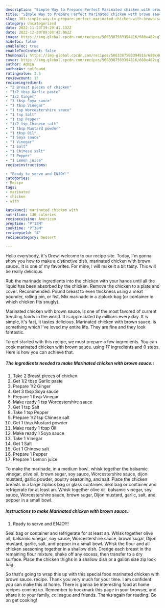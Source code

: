```yaml
---
description: "Simple Way to Prepare Perfect Marinated chicken with brown sauce."
title: "Simple Way to Prepare Perfect Marinated chicken with brown sauce."
slug: 303-simple-way-to-prepare-perfect-marinated-chicken-with-brown-sauce
category: Uncategorized
date: 2022-11-23T19:29:41.132Z
date: 2022-12-30T09:08:42.062Z
image: https://img-global.cpcdn.com/recipes/5063387503394816/680x482cq70/marinated-chicken-with-brown-sauce-recipe-main-photo.jpg
hideToc: false
enableToc: true
enableTocContent: false
thumbnail: https://img-global.cpcdn.com/recipes/5063387503394816/680x482cq70/marinated-chicken-with-brown-sauce-recipe-main-photo.jpg
cover: https://img-global.cpcdn.com/recipes/5063387503394816/680x482cq70/marinated-chicken-with-brown-sauce-recipe-main-photo.jpg
author: Admin
authorAv: notfound
ratingvalue: 3.5
reviewcount: 13
recipeingredient:
- "2 Breast pieces of chicken"
- "1/2 tbsp Garlic paste"
- "1/2 Ginger"
- "3 tbsp Soya sauce"
- "1 tbsp Vinegar"
- "1 tsp Worcestershire sauce"
- "1 tsp Salt"
- "1 tsp Pepper"
- "1/2 tsp Chinese salt"
- "1 tbsp Mustard powder"
- "1 tbsp Oil"
- "1 Soya sauce"
- "1 Vinegar"
- "1 Salt"
- "1 Chinese salt"
- "1 Pepper"
- "1 Lemon juice"
recipeinstructions:

- "Ready to serve and ENJOY!"
categories:
- Recipe
tags:
- marinated
- chicken
- with

katakunci: marinated chicken with 
nutrition: 130 calories
recipecuisine: American
preptime: "PT13M"
cooktime: "PT38M"
recipeyield: "4"
recipecategory: Dessert

---
```



Hello everybody, it's Drew, welcome to our recipe site. Today, I'm gonna show you how to make a distinctive dish, marinated chicken with brown sauce.. It is one of my favorites. For mine, I will make it a bit tasty. This will be really delicious.

Rub the marinade ingredients into the chicken with your hands until all the liquid has been absorbed by the chicken. Remove the chicken to a plate and cover. Recommended: Pound breast to even thickness using a meat pounder, rolling pin, or fist. Mix marinade in a ziplock bag (or container in which chicken fits snugly).

Marinated chicken with brown sauce. is one of the most favored of current trending foods in the world. It is appreciated by millions every day. It is simple, it's fast, it tastes delicious. Marinated chicken with brown sauce. is something which I've loved my entire life. They are fine and they look fantastic.


To get started with this recipe, we must prepare a few ingredients. You can cook marinated chicken with brown sauce. using 17 ingredients and 0 steps. Here is how you can achieve that.

<!--inarticleads1-->

##### The ingredients needed to make Marinated chicken with brown sauce.:

1. Take 2 Breast pieces of chicken
1. Get 1/2 tbsp Garlic paste
1. Prepare 1/2 Ginger
1. Get 3 tbsp Soya sauce
1. Prepare 1 tbsp Vinegar
1. Make ready 1 tsp Worcestershire sauce
1. Get 1 tsp Salt
1. Take 1 tsp Pepper
1. Prepare 1/2 tsp Chinese salt
1. Get 1 tbsp Mustard powder
1. Make ready 1 tbsp Oil
1. Make ready 1 Soya sauce
1. Take 1 Vinegar
1. Get 1 Salt
1. Get 1 Chinese salt
1. Prepare 1 Pepper
1. Prepare 1 Lemon juice


To make the marinade, in a medium bowl, whisk together the balsamic vinegar, olive oil, brown sugar, soy sauce, Worcestershire sauce, dijon mustard, garlic powder, poultry seasoning, and salt. Place the chicken breasts in a large ziplock bag or glass container. Seal bag or container and refrigerate for at least an. Whisk together olive oil, balsamic vinegar, soy sauce, Worcestershire sauce, brown sugar, Dijon mustard, garlic, salt, and pepper in a small bowl. 

<!--inarticleads2-->

##### Instructions to make Marinated chicken with brown sauce.:


1. Ready to serve and ENJOY!

Seal bag or container and refrigerate for at least an. Whisk together olive oil, balsamic vinegar, soy sauce, Worcestershire sauce, brown sugar, Dijon mustard, garlic, salt, and pepper in a small bowl. Whisk the flour and all chicken seasoning together in a shallow dish. Dredge each breast in the remaining flour mixture, shake off any excess, then transfer to a dry surface. Place the chicken thighs in a shallow dish or a gallon size zip lock bag. 

So that's going to wrap this up with this special food marinated chicken with brown sauce. recipe. Thank you very much for your time. I am confident you can make this at home. There is gonna be interesting food at home recipes coming up. Remember to bookmark this page in your browser, and share it to your family, colleague and friends. Thanks again for reading. Go on get cooking!
